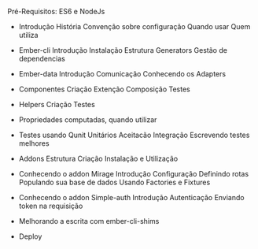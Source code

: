 Pré-Requisitos: ES6 e NodeJs
- Introdução
	História
	Convenção sobre configuração
	Quando usar
	Quem utiliza
- Ember-cli
	Introdução
	Instalação
	Estrutura
	Generators
	Gestão de dependencias
- Ember-data
	Introdução
	Comunicação
	Conhecendo os Adapters
- Componentes
	Criação
	Extenção
	Composição
	Testes
- Helpers
	Criação
	Testes
- Propriedades computadas, quando utilizar
- Testes usando Qunit
	Unitários
	Aceitacão
	Integração
	Escrevendo testes melhores

- Addons
	Estrutura
	Criação
	Instalação e Utilização
- Conhecendo o addon Mirage
	Introdução
	Configuração
	Definindo rotas
	Populando sua base de dados
	Usando Factories e Fixtures
- Conhecendo o addon Simple-auth
	Introdução
	Autenticação
	Enviando token na requisição
- Melhorando a escrita com ember-cli-shims
- Deploy
